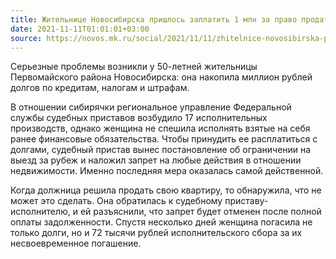 ```yaml
---
title: Жительнице Новосибирска пришлось заплатить 1 млн за право продать свою квартиру
date: 2021-11-11T01:01:01+03:00
source: https://novos.mk.ru/social/2021/11/11/zhitelnice-novosibirska-prishlos-zaplatit-1-mln-za-pravo-prodat-svoyu-kvartiru.html
---
```


Серьезные проблемы возникли у 50-летней жительницы Первомайского района Новосибирска: она накопила миллион рублей долгов по кредитам, налогам и штрафам.

В отношении сибирячки региональное управление Федеральной службы судебных приставов возбудило 17 исполнительных производств, однако женщина не спешила исполнять взятые на себя ранее финансовые обязательства. Чтобы принудить ее расплатиться с долгами, судебный пристав вынес постановление об ограничении на выезд за рубеж и наложил запрет на любые действия в отношении недвижимости. Именно последняя мера оказалась самой действенной.

Когда должница решила продать свою квартиру, то обнаружила, что не может это сделать. Она обратилась к судебному приставу-исполнителю, и ей разъяснили, что запрет будет отменен после полной оплаты задолженности. Спустя несколько дней женщина погасила не только долги, но и 72 тысячи рублей исполнительского сбора за их несвоевременное погашение.